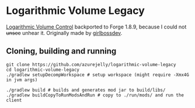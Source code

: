 # Logarithmic Volume Legacy
[Logarithmic Volume Control](https://modrinth.com/mod/logarithmic-volume-control) backported to Forge 1.8.9, because I could not ~~unsee~~ unhear it. Originally made by [girlbossdev](https://github.com/girlbossdev).

## Cloning, building and running
```shell
git clone https://github.com/azurejelly/logarithmic-volume-legacy
cd logarithmic-volume-legacy
./gradlew setupDecompWorkspace # setup workspace (might require -Xmx4G in jvm args)
```

```shell
./gradlew build # builds and generates mod jar to build/libs/
./gradlew buildCopyToRunModsAndRun # copy to ./run/mods/ and run the client
```